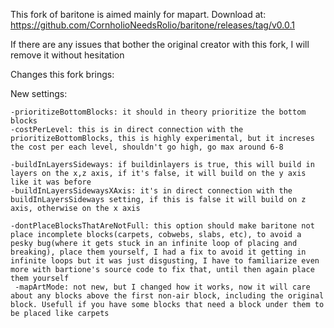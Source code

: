 This fork of baritone is aimed mainly for mapart.
Download at: https://github.com/CornholioNeedsRolio/baritone/releases/tag/v0.0.1

If there are any issues that bother the original creator with this fork, I will remove it without hesitation

Changes this fork brings:

New settings:

	-prioritizeBottomBlocks: it should in theory prioritize the bottom blocks
	-costPerLevel: this is in direct connection with the prioritizeBottomBlocks, this is highly experimental, but it increses the cost per each level, shouldn't go high, go max around 6-8
	
	-buildInLayersSideways: if buildinlayers is true, this will build in layers on the x,z axis, if it's false, it will build on the y axis like it was before
	-buildInLayersSidewaysXAxis: it's in direct connection with the buildInLayersSideways setting, if this is false it will build on z axis, otherwise on the x axis
	
	-dontPlaceBlocksThatAreNotFull: this option should make baritone not place incomplete blocks(carpets, cobwebs, slabs, etc), to avoid a pesky bug(where it gets stuck in an infinite loop of placing and breaking), place them yourself, I had a fix to avoid it getting in infinite loops but it was just disgusting, I have to familiarize even more with bartione's source code to fix that, until then again place them yourself
	 -mapArtMode: not new, but I changed how it works, now it will care about any blocks above the first non-air block, including the original block. Usefull if you have some blocks that need a block under them to be placed like carpets
